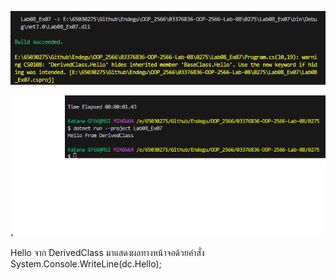 ![alt text](image-13.png)

![alt text](image-14.png)

Hello จาก DerivedClass มาแสดงผลทางหน้าจอด้วยคำสั่ง System.Console.WriteLine(dc.Hello);